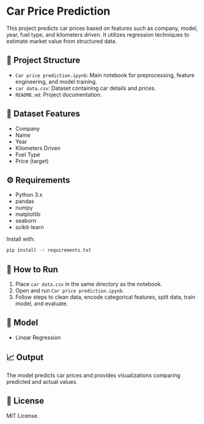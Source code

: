 # Car Price Prediction

This project predicts car prices based on features such as company, model, year, fuel type, and kilometers driven. It utilizes regression techniques to estimate market value from structured data.

## 📁 Project Structure

- `Car price prediction.ipynb`: Main notebook for preprocessing, feature engineering, and model training.
- `car data.csv`: Dataset containing car details and prices.
- `README.md`: Project documentation.

## 🚗 Dataset Features

- Company
- Name
- Year
- Kilometers Driven
- Fuel Type
- Price (target)

## ⚙️ Requirements

- Python 3.x
- pandas
- numpy
- matplotlib
- seaborn
- scikit-learn

Install with:
```bash
pip install -r requirements.txt
```

## 🚀 How to Run

1. Place `car data.csv` in the same directory as the notebook.
2. Open and run `Car price prediction.ipynb`.
3. Follow steps to clean data, encode categorical features, split data, train model, and evaluate.

## 🧠 Model

- Linear Regression

## 📈 Output

The model predicts car prices and provides visualizations comparing predicted and actual values.

## 📄 License

MIT License.
